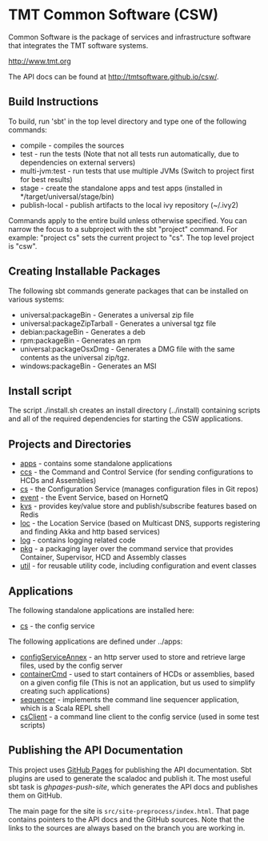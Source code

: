 TMT Common Software (CSW)
=========================

Common Software is the package of services and infrastructure software that integrates the TMT software systems.

http://www.tmt.org

The API docs can be found at http://tmtsoftware.github.io/csw/.

Build Instructions
------------------

To build, run 'sbt' in the top level directory and type one of the following commands:

* compile - compiles the sources
* test - run the tests (Note that not all tests run automatically, due to dependencies on external servers)
* multi-jvm:test - run tests that use multiple JVMs (Switch to project first for best results)
* stage - create the standalone apps and test apps (installed in */target/universal/stage/bin)
* publish-local - publish artifacts to the local ivy repository (~/.ivy2)

Commands apply to the entire build unless otherwise specified.
You can narrow the focus to a subproject with the sbt "project" command.
For example: "project cs" sets the current project to "cs". The top level project is "csw".

Creating Installable Packages
-----------------------------

The following sbt commands generate packages that can be installed on various systems:

* universal:packageBin - Generates a universal zip file
* universal:packageZipTarball - Generates a universal tgz file
* debian:packageBin - Generates a deb
* rpm:packageBin - Generates an rpm
* universal:packageOsxDmg - Generates a DMG file with the same contents as the universal zip/tgz.
* windows:packageBin - Generates an MSI

Install script
-----------

The script ./install.sh creates an install directory (../install) containing scripts and all of the required dependencies
for starting the CSW applications.


Projects and Directories
------------------------

* [apps](apps) - contains some standalone applications
* [ccs](ccs) - the Command and Control Service (for sending configurations to HCDs and Assemblies)
* [cs](cs) - the Configuration Service (manages configuration files in Git repos)
* [event](event) - the Event Service, based on HornetQ
* [kvs](kvs) - provides key/value store and publish/subscribe features based on Redis
* [loc](loc) - the Location Service (based on Multicast DNS, supports registering and finding Akka and http based services)
* [log](log) - contains logging related code
* [pkg](pkg) - a packaging layer over the command service that provides Container, Supervisor, HCD and Assembly classes
* [util](util) - for reusable utility code, including configuration and event classes

Applications
-----------

The following standalone applications are installed here:

* [cs](cs) - the config service

The following applications are defined under ../apps:

* [configServiceAnnex](configServiceAnnex) - an http server used to store and retrieve large files, used by the config server
* [containerCmd](containerCmd) - used to start containers of HCDs or assemblies, based on a given config file (This is not an application, but us used to simplify creating such applications)
* [sequencer](sequencer) - implements the command line sequencer application, which is a Scala REPL shell
* [csClient](csClient) - a command line client to the config service (used in some test scripts)


Publishing the API Documentation
--------------------------------

This project uses [GitHub Pages](https://pages.github.com/) for publishing the API documentation.
Sbt plugins are used to generate the scaladoc and publish it.
The most useful sbt task is *ghpages-push-site*, which generates the API docs and publishes them on GitHub.

The main page for the site is `src/site-preprocess/index.html`. That page contains pointers to the 
API docs and the GitHub sources. Note that the links to the sources are always based on the branch
you are working in.


